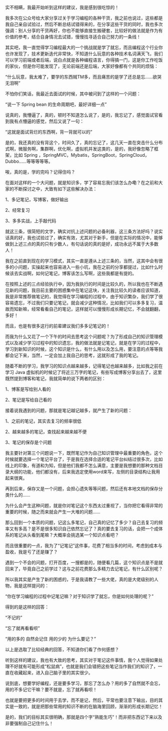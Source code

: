 实不相瞒，我最开始听到这样的建议，我是感到很吃惊的！



我多次在公众号给大家分享过关于学习编程的各种干货，我之前也说过，这些都是我自己亲自试验过，然后不断总结试错得来的，在分享这些干货的同时，我也多次强调：别人分享的干货再好，你也不能够直接生搬硬套，比较好的做法就是作为有价值的参考，结合自身情况去试错，慢慢找寻适合自己努力的一条线！



其实吧，我一直觉得学习编程最大的一个挑战就是学了就忘，而且编程这个行业你也许发现了，技术更新迭代非常快，不知道什么玩意的各种技术名词满天飞，我们可以学习前端或者后端，说白点就是各种编程语言，你得搞一门，这是你工作吃饭的家伙，但是你可能发现了，无论前端还是后端，大家好像都有个共同的烦恼：



“什么玩意，我太难了，要学的东西贼TM多，而且痛苦的是学了还总是忘……欲哭无泪啊”



不怕你们笑话，我最近去面试的时候，其中被问到了这样的一个问题：



“说一下 Spring bean 的生命周期吧，最好详细一点”



说真的，我懵逼了，真的，顿时不知道怎么说了，是的，我忘记了，感觉面试官看到我有点懵逼的感觉，然后又说了一句：



“这就是面试背烂的东西啊，背一背就可以的”



是的，我还真的没有背这个，时间久了，真的忘记了，这几天一直在突击什么分布式啊，微服务啊，集群啊，优化啊，虚拟机并发这类的，是的，我好像忽略了框架，比如 Spring ，SpringMVC，Mybatis，SpringBoot，SpringCloud，Dubbo……等等等等等。



唉，真的是，学的完吗？记得住吗？



在面对这样的一个大问题，就是知识多，学了容易忘我们该怎么办嘞？在之前和大家的不断探讨之中，大致有如下这些解决办法：



1、多记笔记，写博客，做好输出

2、经常复习

3、多多实战，上手敲代码



就这三条，很简短的文字，确实对抗上述问题的必备利器，这三条方法好吗？说实话真的好，我也试验过了，确实有效，尤其对于新手，但是在实际的情况中，能够做到上述三点的真的只有少数人，有句话说的真的是好，成功永远不属于大多数人！



我在之前直到现在的学习模式，其实一直是遵从上述三条的，当然，这其中会有很多的小问题，实操起来也容易进入一些小坑，我在之前的分享都提过，比如什么时候该去实战啊，如何记笔记，博客该怎么写啊，这些我都是有提的。



在按照上述的三点经验执行中，因为我执行的时间是比较久的，所以我也在不断遇见新的问题，我目前主要的困惑集中在笔记这块，关注我比较久的读者应该知道，我是非常推荐做笔记的，我觉得在学习编程的过程中，由于知识繁杂，我们学了很容易遗忘，不过我们只要记笔记，就会减少这种情况，比如我们可以多多复习，温故而知新嘛，经常看看自己的笔记，这样就可以慢慢形成长期记忆，不会就翻翻，多好！



而且，也是有很多这行的前辈建议我们多多记笔记的！



而我为什么又花了一个下午的时间去思考这个问题呢？为了形成自己的知识管理模式以及减少学习过程中的知识遗忘，我的做法就是记笔记，就是在学习的过程中，学习到新知识的时候，这个知识是什么，有什么用以及怎么用，要注意的点等等我都会记下来，当然，一定会加上我自己的思考，这就形成了我的笔记。



随着不断的学习，我学习的知识点越来越多，记得笔记也越来越多，比如我之前在学习 Java 虚拟机的时候记了将近三万字的笔记，有些写成博客分享出去了，这里既然提到博客和笔记，我就简单的说下两者的区别：



1、博客是写给别人看的

2、笔记是写给自己看的



接着说我遇到的问题，那就是笔记越记越多，就产生了新的问题：



1、之前的笔记，其实去复习的频率很低

2、越来越多的笔记，查找起来越来越不便

3、笔记的保存是个问题



我主要针对第三个问题说一下，既然笔记作为自己知识管理中最重要的角色，这个时候就要选择一个笔记平台了，于是我在选择合适的笔记平台纠结过很多次，比如线上的印象，有道和为知，但是他们我都不怎么满意，主要是我想要的那种文档目录大纲的功能，他们都没有，后来我选定使用word来写，左侧的目录结构让我用起来很爽。



再到后来，保存又是一个问题，会担心遗失等等问题，然后还有本地文档的保存分类什么的……



为什么会产生这种问题，就是你对笔记这个东西太过重视了，当你把它看得非常的重要的时候，随之而来就会产生一大堆的问题……



那么回到一个本质的问题，记这么多笔记，自己真的记忆了多少？自己去复习的频率又有多高？是不是很多知识自己依然忘记了？真的要去复习的话，会把一个成体系的笔记从头看到尾嘛？大概率会挑选某一个知识点看吧？



而且很重要的一点，我为了“记笔记”这件事，花费了相当多的时间，考虑到成本与盈收，我是亏了还是赚了？



遇到一个不会的问题，打开百度，一搜都是的，随便看几篇，这个知识点是不是就回来了，毕竟自己之前学过？这与之前花费那么多精力去记笔记，有什么区别呢？



所以我其实是产生了新的困惑的，于是我请教了一些大佬，真的是大佬级别的人物，我是这样提问的：



“你在学习编程的过程中记笔记嘛？对于知识学了就忘，你是如何处理的呢？”



得到的是这样的回答：



“不记的”

“忘了就再看看呗”



“用的多的  自然会记住  用的少的  为什么要记？”



以上是选取了比较经典的回答，不知道你们看了作何感想？



听到这样的建议，我也有大致的思考，其实对于笔记这件事情，我个人觉得如果处理不好就有可能形成“松鼠病”，也就是我们会错把这些笔记当作我们的知识了，一直在收藏起来，进入自己脑子里的其实很少。



说到底，想要学好编程，还是要多学习，那忘了怎么办？用的多了自然就不会忘，用的不多记它干嘛？要不就是，忘了就再看呗！



也就是要把更多的时间用于去学，而不是记，然后，平常也要注意下输出，目的其实是一致的，就是把那些常用的知识不断的在脑海里回顾，渐渐的形成长期记忆！



是的，我们的目标其实很明确，那就是四个字“熟能生巧”！而非把东西记下来以及非要强制自己记住什么！